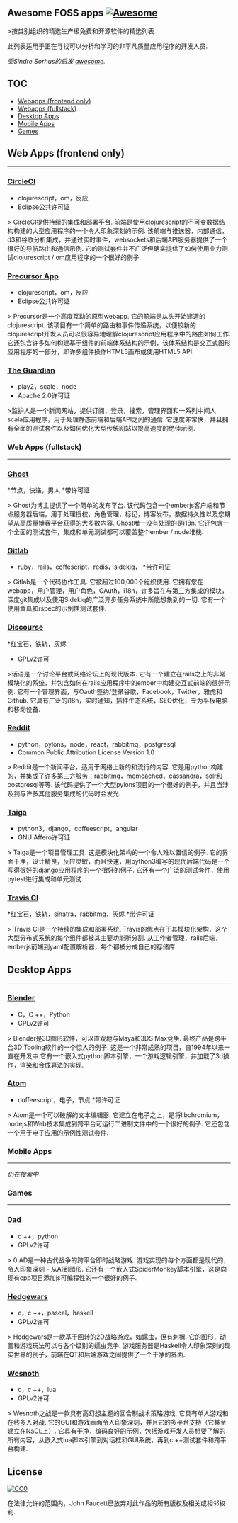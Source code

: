 ## Awesome FOSS apps [![Awesome](https://cdn.rawgit.com/sindresorhus/awesome/d7305f38d29fed78fa85652e3a63e154dd8e8829/media/badge.svg)](https://github.com/sindresorhus/awesome)

&gt;按类别组织的精选生产级免费和开源软件的精选列表.

此列表适用于正在寻找可以分析和学习的非平凡质量应用程序的开发人员.

*受Sindre Sorhus的启发 [awesome](https://github.com/sindresorhus/awesome).*

## TOC

- [Webapps (frontend only)](#web-apps-frontend-only)
- [Webapps (fullstack)](#web-apps-fullstack)
- [Desktop Apps](#desktop-apps)
- [Mobile Apps](#mobile-apps)
- [Games](#games)


## Web Apps (frontend only)
----

### [CircleCI](https://github.com/circleci/frontend)

* clojurescript，om，反应
* Eclipse公共许可证

 &gt; CircleCI提供持续的集成和部署平台.  前端是使用clojurescript的不可变数据结构构建的大型应用程序的一个令人印象深刻的示例.  该前端与推送器，内部通信，d3和谷歌分析集成，并通过实时事件，websockets和后端API服务器提供了一个很好的导航路由和通信示例.  它的测试套件并不广泛但确实提供了如何使用业力测试clojurescript / om应用程序的一个很好的例子.

### [Precursor App](https://github.com/PrecursorApp/precursor)

* clojurescript，om，反应
* Eclipse公共许可证

 &gt; Precursor是一个高度互动的原型webapp.  它的前端是从头开始建造的clojurescript.  该项目有一个简单的路由和事件传递系统，以便较新的clojurescript开发人员可以很容易地理解clojurescript应用程序中的路由如何工作.  它还包含许多如何构建基于组件的前端体系结构的示例，该体系结构是交互式图形应用程序的一部分，即许多组件操作HTML5画布或使用HTML5 API. 

### [The Guardian](https://github.com/guardian/frontend)

* play2，scale，node
* Apache 2.0许可证

 &gt;监护人是一个新闻网站，提供订阅，登录，搜索，管理界面和一系列中间人scala应用程序，用于处理静态前端和后端API之间的通信.  它速度非常快，并且拥有全面的测试套件以及如何优化大型传统网站以提高速度的绝佳示例.

### Web Apps (fullstack)
----

### [Ghost](https://github.com/TryGhost/Ghost)

*节点，快递，男人
*带许可证

 &gt; Ghost为博主提供了一个简单的发布平台.  该代码包含一个emberjs客户端和节点服务器后端，用于处理授权，角色管理，标记，博客发布，数据持久性以及您期望从高质量博客平台获得的大多数内容.  Ghost唯一没有处理的是i18n.  它还包含一个全面的测试套件，集成和单元测试都可以覆盖整个ember / node堆栈.

### [Gitlab](https://github.com/gitlabhq/gitlabhq)

* ruby​​，rails，coffescript，redis，sidekiq，
*带许可证

 &gt; Gitlab是一个代码协作工具.  它被超过100,000个组织使用.  它拥有您在webapp，用户管理，用户角色，OAuth，i18n，许多旨在与第三方集成的模块，深度git集成以及使用Sidekiq的广泛异步任务系统中所能想象到的一切.  它有一个使用黄瓜和rspec的示例性测试套件.

### [Discourse](https://github.com/discourse/discourse)

*红宝石，铁轨，灰烬
* GPLv2许可

 &gt;话语是一个讨论平台或网络论坛上的现代版本.  它有一个建立在rails之上的非常模块化的系统，并包含如何在rails应用程序中的ember中构建交互式前端的很好示例.  它有一个管理界面，与Oauth签约/登录谷歌，Facebook，Twitter，雅虎和Github.  它具有广泛的i18n，实时通知，插件生态系统，SEO优化，专为平板电脑和移动设备.

### [Reddit](https://github.com/reddit)

* python，pylons，node，react，rabbitmq，postgresql
* Common Public Attribution License Version 1.0

 &gt; Reddit是一个新闻平台，适用于网络上新的和流行的内容.  它是用python构建的，并集成了许多第三方服务：rabbitmq，memcached，cassandra，solr和postgresql等等.  该代码提供了一个大型pylons项目的一个很好的例子，并且当涉及到与许多其他服务集成的代码时会发光.

### [Taiga](https://github.com/taigaio)

* python3，django，coffeescript，angular
* GNU Affero许可证

 &gt; Taiga是一个项目管理工具.  这是模块化架构的一个令人难以置信的例子.  它的界面干净，设计精良，反应灵敏，而且快速，用python3编写的现代后端代码是一个写得很好的django应用程序的一个很好的例子.  它还有一个广泛的测试套件，使用pytest进行集成和单元测试.


### [Travis CI](https://github.com/travis-ci)

*红宝石，铁轨，sinatra，rabbitmq，灰烬
*带许可证

 &gt; Travis CI是一个持续的集成和部署系统.  Travis的优点在于其模块化架构，这个大型分布式系统的每个组件都被其主要功能所分割.  从工作者管理，rails后端，emberjs前端到yaml配置解析器，每个都被分成自己的存储库.

## Desktop Apps
----

### [Blender](http://www.blender.org/download/)

* C，C ++，Python
* GPLv2许可

 &gt; Blender是3D图形软件，可以直观地与Maya和3DS Max竞争.  最终产品是跨平台3D Tooling软件的一个惊人的例子.  这是一个非常成熟的项目，自1994年以来一直在开发中.它有一个嵌入式python脚本引擎，一个游戏逻辑引擎，并加载了3d操作，渲染和合成算法的实现.


### [Atom](https://github.com/atom/atom)

* coffeescript，电子，节点
*带许可证

 &gt; Atom是一个可以破解的文本编辑器.  它建立在电子之上，是将libchromium，nodejs和Web技术集成到跨平台可运行二进制文件中的一个很好的例子.  它还包含一个用于电子应用的示例性测试套件.

### Mobile Apps
----

*仍在搜索中*

### Games
----

### [0ad](https://github.com/0ad/0ad)

* c ++，python
* GPLv2许可

 &gt; 0 AD是一种古代战争的跨平台即时战略游戏.  游戏实现的每个方面都是现代的，令人印象深刻 - 从AI到图形.  它还有一个嵌入式SpiderMonkey脚本引擎，这是向现有cpp项目添加js可编程性的一个很好的例子.

### [Hedgewars](https://github.com/hedgewars/hw)

* c，c ++，pascal，haskell
* GPLv2许可

 &gt; Hedgewars是一款基于回转的2D战略游戏，如蠕虫，但有刺猬.  它的图形，动画和游戏玩法可以与各个级别的蠕虫竞争.  游戏服务器是Haskell令人印象深刻的现实世界的例子，前端在QT和后端游戏之间提供了一个干净的界面.

### [Wesnoth](https://github.com/wesnoth/wesnoth)

* c，c ++，lua
* GPLv2许可

 &gt; Wesnoth之战是一款具有高幻想主题的回合制战术策略游戏.  它具有单人游戏和在线多人对战.  它的GUI和游戏画面令人印象深刻，并且它的多平台支持（它甚至建立在NaCL上）.  它具有干净，编码良好的示例，包括游戏开发人员想要了解的所有内容，从嵌入式lua脚本引擎到对话框和GUI系统，再到c ++测试套件和跨平台构建.


## License

[![CC0](http://i.creativecommons.org/p/zero/1.0/88x31.png)](http://creativecommons.org/publicdomain/zero/1.0/)

在法律允许的范围内，John Faucett已放弃对此作品的所有版权及相关或相邻权利.
